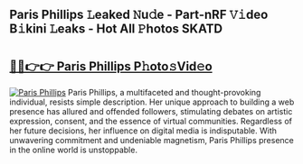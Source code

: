 ## Paris Phillips 𝙻eaked 𝙽u𝚍e - Part-nRF 𝚅𝚒deo B𝚒kini 𝙻eaks - Hot All 𝙿hotos SKATD

# <h2><a href="http://ld67l92.urlbe.top/?page=Paris+Phillips">🔗🔗👉👉 Paris Phillips P𝚑oto𝚜Vid𝚎o</a></h2>

[![Paris Phillips](https://i.imgur.com/eBuTRDB.gif)](http://ld67l92.urlbe.top/?page=Paris+Phillips)
Paris Phillips, a multifaceted and thought-provoking individual, resists simple description. Her unique approach to building a web presence has allured and offended followers, stimulating debates on artistic expression, consent, and the essence of virtual communities. Regardless of her future decisions, her influence on digital media is indisputable. With unwavering commitment and undeniable magnetism, Paris Phillips presence in the online world is unstoppable.
